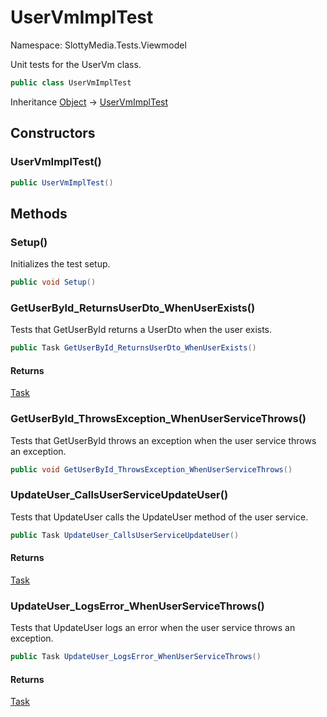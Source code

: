 # UserVmImplTest

Namespace: SlottyMedia.Tests.Viewmodel

Unit tests for the UserVm class.

```csharp
public class UserVmImplTest
```

Inheritance [Object](https://docs.microsoft.com/en-us/dotnet/api/system.object) → [UserVmImplTest](./slottymedia.tests.viewmodel.uservmimpltest.md)

## Constructors

### **UserVmImplTest()**

```csharp
public UserVmImplTest()
```

## Methods

### **Setup()**

Initializes the test setup.

```csharp
public void Setup()
```

### **GetUserById_ReturnsUserDto_WhenUserExists()**

Tests that GetUserById returns a UserDto when the user exists.

```csharp
public Task GetUserById_ReturnsUserDto_WhenUserExists()
```

#### Returns

[Task](https://docs.microsoft.com/en-us/dotnet/api/system.threading.tasks.task)<br>

### **GetUserById_ThrowsException_WhenUserServiceThrows()**

Tests that GetUserById throws an exception when the user service throws an exception.

```csharp
public void GetUserById_ThrowsException_WhenUserServiceThrows()
```

### **UpdateUser_CallsUserServiceUpdateUser()**

Tests that UpdateUser calls the UpdateUser method of the user service.

```csharp
public Task UpdateUser_CallsUserServiceUpdateUser()
```

#### Returns

[Task](https://docs.microsoft.com/en-us/dotnet/api/system.threading.tasks.task)<br>

### **UpdateUser_LogsError_WhenUserServiceThrows()**

Tests that UpdateUser logs an error when the user service throws an exception.

```csharp
public Task UpdateUser_LogsError_WhenUserServiceThrows()
```

#### Returns

[Task](https://docs.microsoft.com/en-us/dotnet/api/system.threading.tasks.task)<br>
